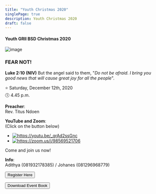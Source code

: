 ```yaml
---
title: "Youth Christmas 2020"
singlePage: true
description: Youth Christmas 2020
draft: false
---
```


<h4>Youth GRII BSD Christmas 2020</h4>

![image](/images/christmas2020-en.jpeg)

<h3>FEAR NOT!</h3>

**Luke 2:10 (NIV)** But the angel said to them, "_Do not be afraid. I bring you good news that will cause great joy for all the people_".

⭐ Saturday, December 12th, 2020\
🕔 4.45 p.m.

**Preacher**:\
Rev. Titus Ndoen

**YouTube and Zoom**:\
(Click on the button below)

<ul id="streaming-link">
<li><a href="https://youtu.be/_qrAd2ssGnc"><img id="streaming-entry" src="/images/youtube.png" alt="https://youtu.be/_qrAd2ssGnc"></a></li>
<li><a href="https://zoom.us/j/98569521706"><img id="streaming-entry" src="/images/zoom.png" alt="https://zoom.us/j/98569521706"></a></li>
</ul>

Come and join us now!

**Info**:\
Adithya (081932178385) / Johanes (081296968779)

<button id="registration" onclick="window.location.href='https://youth.grii-bsd.org/register';">Register Here</button>

<button id="registration" onclick="window.location.href='../files/christmas/FEAR_NOT_2020.pdf';" download>Download Event Book</button>
